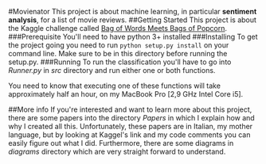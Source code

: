 #Movienator
This project is about machine learning, in particular **sentiment analysis**, for a list of movie reviews.
##Getting Started
This project is about the Kaggle challenge called [Bag of Words Meets Bags of Popcorn](https://www.kaggle.com/c/word2vec-nlp-tutorial).
###Prerequisite
You'll need to have python 3+ installed
###Installing
To get the project going you need to run `python setup.py install` on your command line. Make sure to be in this directory before running the setup.py.
###Running
To run the classification you'll have to go into *Runner.py* in *src* directory and run either one or both functions. 

You need to know that executing one of these functions will take approximately half an hour, on my MacBook Pro [2,9 GHz Intel Core i5].

##More info
If you're interested and want to learn more about this project, there are some papers into the directory *Papers* in which
I explain how and why I created all this. Unfortunately, these papers are in Italian, my mother language, but by looking at
Kaggel's link and my code comments you can easily figure out what I did. Furthermore, there are some diagrams in *diagrams* 
directory which are very straight forward to understand.

